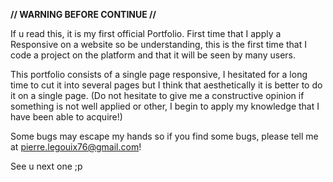 **// WARNING BEFORE CONTINUE //**

If u read this, it is my first official Portfolio. First time that I apply a Responsive on a website so be understanding, this is the first time that I code a project on the platform and that it will be seen by many users. 

This portfolio consists of a single page responsive, I hesitated for a long time to cut it into several pages but I think that aesthetically it is better to do it on a single page. (Do not hesitate to give me a constructive opinion if something is not well applied or other, I begin to apply my knowledge that I have been able to acquire!)

Some bugs may escape my hands so if you find some bugs, please tell me at pierre.legouix76@gmail.com!

See u next one ;p